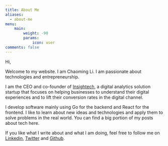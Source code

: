 ```yaml
---
title: About Me
aliases:
  - about-me
menu:
    main: 
        weight: -90
        params:
            icon: user
comments: false
---
```


Hi,

Welcome to my website. I am Chaoming Li. I am passionate about technologies and entrepreneurship.

I am the CEO and co-founder of [Insightech](https://www.insightech.com), a digital analytics solution startup that focuses on helping businesses to understand their digital experiences and to lift their conversion rates in the digital channel.

I develop software mainly using Go for the backend and React for the frontend. I like to learn about new ideas and technologies and apply them to solve problems in the real world. You can find a big portion of my posts about tech here.

If you like what I write about and what I am doing, feel free to follow me on [Linkedin](https://www.linkedin.com/in/chaomingli/), [Twitter](https://twitter.com/ChaomingLi) and [Github](https://github.com/chaoming).